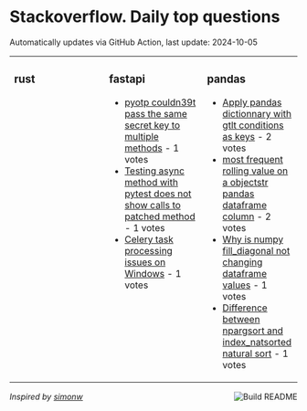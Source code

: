 # Stackoverflow. Daily top questions 

Automatically updates via GitHub Action, last update: <!-- date starts -->2024-10-05<!-- date ends -->


<table><tr><td valign="top" width="33%">

### rust
<!-- rust starts -->

<!-- rust ends -->
</td><td valign="top" width="34%">


### fastapi
<!-- fastapi starts -->
* [pyotp couldn39t pass the same secret key to multiple methods](https://stackoverflow.com/questions/79053694/pyotp-couldnt-pass-the-same-secret-key-to-multiple-methods) - 1 votes
* [Testing async method with pytest does not show calls to patched method](https://stackoverflow.com/questions/79053119/testing-async-method-with-pytest-does-not-show-calls-to-patched-method) - 1 votes
* [Celery task processing issues on Windows](https://stackoverflow.com/questions/79052769/celery-task-processing-issues-on-windows) - 1 votes
<!-- fastapi ends -->
</td><td valign="top" width="34%">


### pandas
<!-- pandas starts -->
* [Apply pandas dictionnary with gtlt conditions as keys](https://stackoverflow.com/questions/79054792/apply-pandas-dictionnary-with-gt-lt-conditions-as-keys) - 2 votes
* [most frequent rolling value on a objectstr pandas dataframe column](https://stackoverflow.com/questions/79057299/most-frequent-rolling-value-on-a-object-str-pandas-dataframe-column) - 2 votes
* [Why is numpy fill_diagonal not changing dataframe values](https://stackoverflow.com/questions/79055461/why-is-numpy-fill-diagonal-not-changing-dataframe-values) - 1 votes
* [Difference between npargsort and index_natsorted natural sort](https://stackoverflow.com/questions/79053932/difference-between-np-argsort-and-index-natsorted-natural-sort) - 1 votes
<!-- pandas ends -->
</td></tr></table>

<a href="https://github.com/hp0404/hp0404/actions"><img src="https://github.com/hp0404/hp0404/workflows/Build%20README/badge.svg" align="right" alt="Build README"></a> <p>*Inspired by  [simonw](https://github.com/simonw/simonw)*</p>
